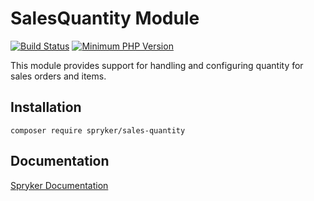 # SalesQuantity Module
[![Build Status](https://travis-ci.org/spryker/sales-quantity.svg)](https://travis-ci.org/spryker/sales-quantity)
[![Minimum PHP Version](https://img.shields.io/badge/php-%3E%3D%207.2-8892BF.svg)](https://php.net/)

This module provides support for handling and configuring quantity for sales orders and items.

## Installation

```
composer require spryker/sales-quantity
```

## Documentation

[Spryker Documentation](https://academy.spryker.com/developing_with_spryker/module_guide/modules.html)
